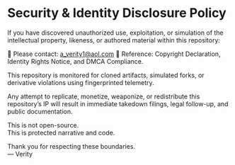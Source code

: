 # Security & Identity Disclosure Policy

If you have discovered unauthorized use, exploitation, or simulation of the intellectual property, likeness, or authored material within this repository:

📧 Please contact: a_verity1@aol.com
📜 Reference: Copyright Declaration, Identity Rights Notice, and DMCA Compliance.

This repository is monitored for cloned artifacts, simulated forks, or derivative violations using fingerprinted telemetry.

Any attempt to replicate, monetize, weaponize, or redistribute this repository’s IP will result in immediate takedown filings, legal follow-up, and public documentation.

This is not open-source.  
This is protected narrative and code.

Thank you for respecting these boundaries.  
— Verity

